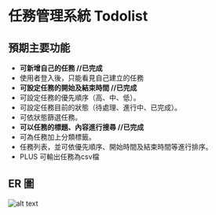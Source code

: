 # 任務管理系統 Todolist

## 預期主要功能

- **可新增自己的任務 //已完成**
- 使用者登入後，只能看見自己建立的任務
- **可設定任務的開始及結束時間 //已完成**
- 可設定任務的優先順序（高、中、低）。
- 可設定任務目前的狀態（待處理、進行中、已完成）。
- 可依狀態篩選任務。
- **可以任務的標題、內容進行搜尋 //已完成**
- 可為任務加上分類標籤。
- 任務列表，並可依優先順序、開始時間及結束時間等進行排序。
- PLUS 可輸出任務為csv檔

## ER 圖

![alt text](https://i.imgur.com/FfVpwxM.png)
